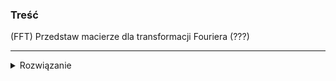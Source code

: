 ### Treść
(FFT)
Przedstaw macierze dla transformacji Fouriera (???)

------
<details><summary>Rozwiązanie</summary>
<p>


